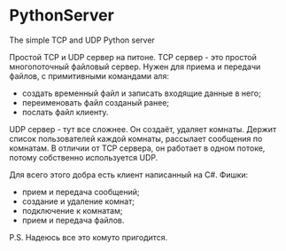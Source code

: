 # PythonServer

The simple TCP and UDP Python server


Простой TCP и UDP сервер на питоне.
TCP сервер - это простой многопоточный файловый сервер.
Нужен для приема и передачи файлов, с примитивными командами аля:
- создать временный файл и записать входящие данные в него;
- переименовать файл созданый ранее;
- послать файл клиенту.

UDP сервер - тут все сложнее. Он создаёт, удаляет комнаты. Держит список пользователей каждой комнаты, рассылает сообщения по комнатам.
В отличии от TCP сервера, он работает в одном потоке, потому собственно используется UDP.

Для всего этого добра есть клиент написанный на C#.
Фишки:
- прием и передача сообщений;
- создание и удаление комнат;
- подключение к комнатам;
- прием и передача файлов.


P.S. Надеюсь все это комуто пригодится.
